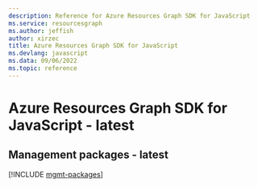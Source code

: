 ```yaml
---
description: Reference for Azure Resources Graph SDK for JavaScript
ms.service: resourcesgraph
ms.author: jeffish
author: xirzec
title: Azure Resources Graph SDK for JavaScript
ms.devlang: javascript
ms.data: 09/06/2022
ms.topic: reference
---
```

# Azure Resources Graph SDK for JavaScript - latest

## Management packages - latest
[!INCLUDE [mgmt-packages](resources-graph-mgmt-index.md)]